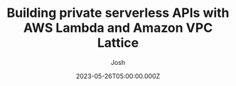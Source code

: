 ---
slug: "2023-04-26-building-private-serverless-apis-with-aws-lambda-and-amazon-vpc-lattice"
date: "2023-05-26T05:00:00.000Z"
title: "Building private serverless APIs with AWS Lambda and Amazon VPC Lattice"
author: "Josh"
summary: "Amazon VPC Lattice is a new, generally available application networking service that simplifies connectivity between services. Builders can connect, secure, and monitor services on instances, containers, or serverless compute in a simplified and consistent manner. VPC Lattice supports AWS Lambda functions as both a target and a consumer of services. This blog post explores how to incorporate VPC Lattice into your serverless workloads to simplify private access to HTTP-based APIs built with Lambda."
redirect_link: https://aws.amazon.com/blogs/compute/building-private-serverless-apis-with-aws-lambda-and-amazon-vpc-lattice/
---